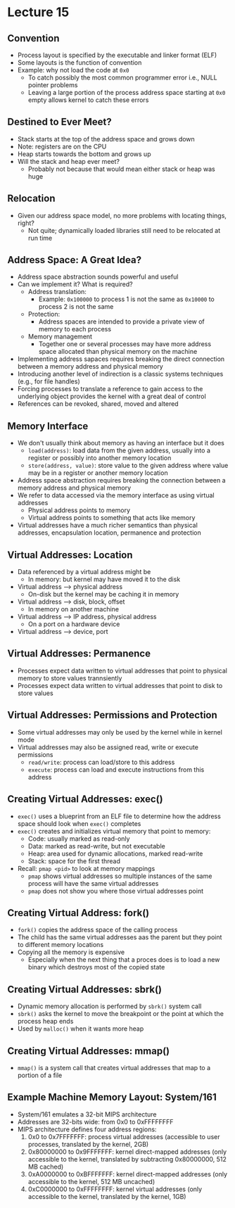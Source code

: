 # Lecture 15

## Convention

- Process layout is specified by the executable and linker format (ELF)
- Some layouts is the function of convention
- Example: why not load the code at `0x0`
    * To catch possibly the most common programmer error i.e., NULL pointer problems
    * Leaving a large portion of the process address space starting at `0x0` empty allows kernel to catch these errors

## Destined to Ever Meet?

- Stack starts at the top of the address space and grows down
- Note: registers are on the CPU
- Heap starts towards the bottom and grows up
- Will the stack and heap ever meet?
    * Probably not because that would mean either stack or heap was huge

## Relocation

- Given our address space model, no more problems with locating things, right?
    * Not quite; dynamically loaded libraries still need to be relocated at run time

## Address Space: A Great Idea?

- Address space abstraction sounds powerful and useful
- Can we implement it? What is required?
    * Address translation:
        + Example: `0x100000` to process 1 is not the same as `0x10000` to process 2 is not the same
    * Protection:
        + Address spaces are intended to provide a private view of memory to each process
    * Memory management
        + Together one or several processes may have more address space allocated than physical memory on the machine
- Implementing address sapaces requires breaking the direct connection between a memory address and physical memory
- Introducing another level of indirection is a classic systems techniques (e.g., for file handles)
- Forcing processes to translate a reference to gain access to the underlying object provides the kernel with a great deal of control
- References can be revoked, shared, moved and altered

## Memory Interface

- We don't usually think about memory as having an interface but it does
    * `load(address)`: load data from the given address, usually into a register or possibly into another memory location
    * `store(address, value)`: store value to the given address where value may be in a register or another memory location
- Address space abstraction requires breaking the connection between a memory address and physical memory
- We refer to data accessed via the memory interface as using virtual addresses
    * Physical address points to memory
    * Virtual address points to something that acts like memory
- Virtual addresses have a much richer semantics than physical addresses, encapsulation location, permanence and protection

## Virtual Addresses: Location

- Data referenced by a virtual address might be
    * In memory: but kernel may have moved it to the disk
- Virtual address --> physical address
    * On-disk but the kernel may be caching it in memory
- Virtual address --> disk, block, offset
    * In memory on another machine
- Virtual address --> IP address, physical address
    * On a port on a hardware device
- Virtual address --> device, port

## Virtual Addresses: Permanence

- Processes expect data written to virtual addresses that point to physical memory to store values trannsiently
- Processes expect data written to virtual addresses that point to disk to store values

## Virtual Addresses: Permissions and Protection

- Some virtual addresses may only be used by the kernel while in kernel mode
- Virtual addresses may also be assigned read, write or execute permissions
    * `read/write`: process can load/store to this address
    * `execute`: process can load and execute instructions from this address

## Creating Virtual Addresses: exec()

- `exec()` uses a blueprint from an ELF file to determine how the address space should look when `exec()` completes
- `exec()` creates and initializes virtual memory that point to memory:
    * Code: usually marked as read-only
    * Data: marked as read-write, but not executable
    * Heap: area used for dynamic allocations, marked read-write
    * Stack: space for the first thread
- Recall: `pmap <pid>` to look at memory mappings
    * `pmap` shows virtual addresses so multiple instances of the same process will have the same virtual addresses
    * `pmap` does not show you where those virtual addresses point

## Creating Virtual Address: fork()

- `fork()` copies the address space of the calling process
- The child has the same virtual addresses aas the parent but they point to different memory locations
- Copying all the memory is expensive
    * Especially when the next thing that a proces does is to load a new binary which destroys most of the copied state

## Creating Virtual Addresses: sbrk()

- Dynamic memory allocation is performed by `sbrk()` system call
- `sbrk()` asks the kernel to move the breakpoint or the point at which the process heap ends
- Used by `malloc()` when it wants more heap

## Creating Virtual Addresses: mmap()

- `mmap()` is a system call that creates virtual addresses that map to a portion of a file

## Example Machine Memory Layout: System/161

- System/161 emulates a 32-bit MIPS architecture
- Addresses are 32-bits wide: from 0x0 to 0xFFFFFFFF
- MIPS architecture defines four address regions:
    1. 0x0 to 0x7FFFFFFF: process virtual addresses (accessible to user processes, translated by the kernel, 2GB)
    2. 0x80000000 to 0x9FFFFFFF: kernel direct-mapped addresses (only accessible to the kernel, translated by subtracting 0x80000000, 512 MB cached)
    3. 0xA0000000 to 0xBFFFFFFF: kernel direct-mapped addresses (only accessible to the kernel, 512 MB uncached)
    4. 0xC0000000 to 0xFFFFFFFF: kernel virtual addresses (only accessible to the kernel, translated by the kernel, 1GB)
